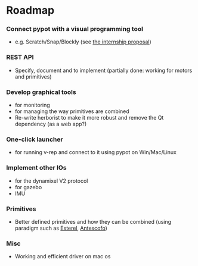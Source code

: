 # Roadmap

### Connect pypot with a visual programming tool
* e.g. Scratch/Snap/Blockly (see [the internship proposal](https://forum.poppy-project.org/t/developpement-d-un-outil-de-programmation-visuelle-pour-la-plateforme-open-source-humanoide-poppy-base-sur-l-utilisation-de-scratch-snap-blockly/684))

### REST API
* Specify, document and to implement (partially done: working for motors and primitives)

### Develop graphical tools
* for monitoring
* for managing the way primitives are combined
* Re-write herborist to make it more robust and remove the Qt dependency (as a web app?)

### One-click launcher
* for running v-rep and connect to it using pypot on Win/Mac/Linux

### Implement other IOs
* for the dynamixel V2 protocol
* for gazebo
* IMU

### Primitives
* Better defined primitives and how they can be combined (using paradigm such as [Esterel](http://www.esterel-technologies.com), [Antescofo](http://repmus.ircam.fr/antescofo))


### Misc
* Working and efficient driver on mac os
